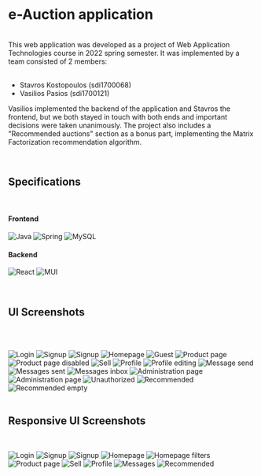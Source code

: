 
# e-Auction application
<br>
This web application was developed as a project of Web Application Technologies course in 2022 spring semester. It was implemented by a team consisted of 2 members:
<br>
<br>

- Stavros Kostopoulos (sdi1700068)
- Vasilios Pasios (sdi1700121)

Vasilios implemented the backend of the application and Stavros the frontend, but we both stayed in touch with both ends and important decisions were taken unanimously. The project also includes a "Recommended auctions" section as a bonus part, implementing the Matrix Factorization recommendation algorithm.

<br>

## Specifications
<br>


#### Frontend

![Java](https://img.shields.io/badge/java-%23ED8B00.svg?style=for-the-badge&logo=java&logoColor=white) ![Spring](https://img.shields.io/badge/spring-%236DB33F.svg?style=for-the-badge&logo=spring&logoColor=white) ![MySQL](https://img.shields.io/badge/mysql-%2300f.svg?style=for-the-badge&logo=mysql&logoColor=white)

#### Backend

![React](https://img.shields.io/badge/react-%2320232a.svg?style=for-the-badge&logo=react&logoColor=%2361DAFB) ![MUI](https://img.shields.io/badge/MUI-%230081CB.svg?style=for-the-badge&logo=mui&logoColor=white) 

<br>

## UI Screenshots

<br>
<br>

![Login](/UIscreenshots/SignIn.png "Login page")
![Signup](/UIscreenshots/SignUp.png "Signup page")
![Signup](/UIscreenshots/SignUp2.png "Signup page 2")
![Homepage](/UIscreenshots/Bids.png "Homepage")
![Guest](/UIscreenshots/Guest.png "Guest browsing")
![Product page](/UIscreenshots/ProductPage.png "Product page")
![Product page disabled](/UIscreenshots/ProductPageFail.png "Product page invalid bid")
![Sell](/UIscreenshots/Sell2.png "Sell page country autocomplete")
![Profile](/UIscreenshots/Profile.png "Profile page")
![Profile editing](/UIscreenshots/ProfileEdit.png "Profile editing page")
![Message send](/UIscreenshots/MessageSending.png "Message sending")
![Messages sent](/UIscreenshots/MessagesSent.png "Messages sent")
![Messages inbox](/UIscreenshots/MessagesInbox.png "Messages inbox")
![Administration page](/UIscreenshots/Admin1.png "Administration registration request page")
![Administration page](/UIscreenshots/Admin4.png "Administration delete user page")
![Unauthorized](/UIscreenshots/Unauthorized.png "Unauthorized")
![Recommended](/UIscreenshots/Recommended.png "Recommended items page (Matrix Factorization)")
![Recommended empty](/UIscreenshots/RecommendedEmpty.png "Recommended items page empty")
<br>
<br>


## Responsive UI Screenshots
<br>


![Login](/UIscreenshots/responsive/SignIn.png "Login page")
![Signup](/UIscreenshots/responsive/SignUp.png "Signup page")
![Signup](/UIscreenshots/responsive/SignUp2.png "Signup page")
![Homepage](/UIscreenshots/responsive/Bids.png "Homepage")
![Homepage filters](/UIscreenshots/responsive/Bids2.png "Homepage filters shown")
![Product page](/UIscreenshots/responsive/ProductPage.png "Product page")
![Sell](/UIscreenshots/responsive/Sell.png "Sell page country autocomplete")
![Profile](/UIscreenshots/responsive/Profile.png "Profile page")
![Messages](/UIscreenshots/responsive/Messages.png "Messages")
![Recommended](/UIscreenshots/responsive/Recommended.png "Recommended items page (Matrix Factorization)")






